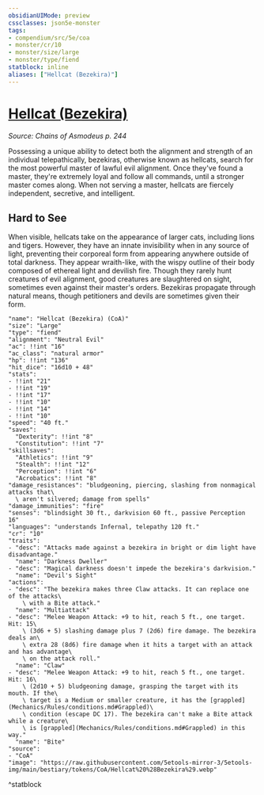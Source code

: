 ```yaml
---
obsidianUIMode: preview
cssclasses: json5e-monster
tags:
- compendium/src/5e/coa
- monster/cr/10
- monster/size/large
- monster/type/fiend
statblock: inline
aliases: ["Hellcat (Bezekira)"]
---
```

# [Hellcat (Bezekira)](Mechanics\bestiary\fiend/hellcat-bezekira-coa.md)
*Source: Chains of Asmodeus p. 244*  

Possessing a unique ability to detect both the alignment and strength of an individual telepathically, bezekiras, otherwise known as hellcats, search for the most powerful master of lawful evil alignment. Once they've found a master, they're extremely loyal and follow all commands, until a stronger master comes along. When not serving a master, hellcats are fiercely independent, secretive, and intelligent.

## Hard to See

When visible, hellcats take on the appearance of larger cats, including lions and tigers. However, they have an innate invisibility when in any source of light, preventing their corporeal form from appearing anywhere outside of total darkness. They appear wraith-like, with the wispy outline of their body composed of ethereal light and devilish fire. Though they rarely hunt creatures of evil alignment, good creatures are slaughtered on sight, sometimes even against their master's orders. Bezekiras propagate through natural means, though petitioners and devils are sometimes given their form.

```statblock
"name": "Hellcat (Bezekira) (CoA)"
"size": "Large"
"type": "fiend"
"alignment": "Neutral Evil"
"ac": !!int "16"
"ac_class": "natural armor"
"hp": !!int "136"
"hit_dice": "16d10 + 48"
"stats":
- !!int "21"
- !!int "19"
- !!int "17"
- !!int "10"
- !!int "14"
- !!int "10"
"speed": "40 ft."
"saves":
  "Dexterity": !!int "8"
  "Constitution": !!int "7"
"skillsaves":
  "Athletics": !!int "9"
  "Stealth": !!int "12"
  "Perception": !!int "6"
  "Acrobatics": !!int "8"
"damage_resistances": "bludgeoning, piercing, slashing from nonmagical attacks that\
  \ aren't silvered; damage from spells"
"damage_immunities": "fire"
"senses": "blindsight 30 ft., darkvision 60 ft., passive Perception 16"
"languages": "understands Infernal, telepathy 120 ft."
"cr": "10"
"traits":
- "desc": "Attacks made against a bezekira in bright or dim light have disadvantage."
  "name": "Darkness Dweller"
- "desc": "Magical darkness doesn't impede the bezekira's darkvision."
  "name": "Devil's Sight"
"actions":
- "desc": "The bezekira makes three Claw attacks. It can replace one of the attacks\
    \ with a Bite attack."
  "name": "Multiattack"
- "desc": "Melee Weapon Attack: +9 to hit, reach 5 ft., one target. Hit: 15\
    \ (3d6 + 5) slashing damage plus 7 (2d6) fire damage. The bezekira deals an\
    \ extra 28 (8d6) fire damage when it hits a target with an attack and has advantage\
    \ on the attack roll."
  "name": "Claw"
- "desc": "Melee Weapon Attack: +9 to hit, reach 5 ft., one target. Hit: 16\
    \ (2d10 + 5) bludgeoning damage, grasping the target with its mouth. If the\
    \ target is a Medium or smaller creature, it has the [grappled](Mechanics/Rules/conditions.md#Grappled)\
    \ condition (escape DC 17). The bezekira can't make a Bite attack while a creature\
    \ is [grappled](Mechanics/Rules/conditions.md#Grappled) in this way."
  "name": "Bite"
"source":
- "CoA"
"image": "https://raw.githubusercontent.com/5etools-mirror-3/5etools-img/main/bestiary/tokens/CoA/Hellcat%20%28Bezekira%29.webp"
```
^statblock